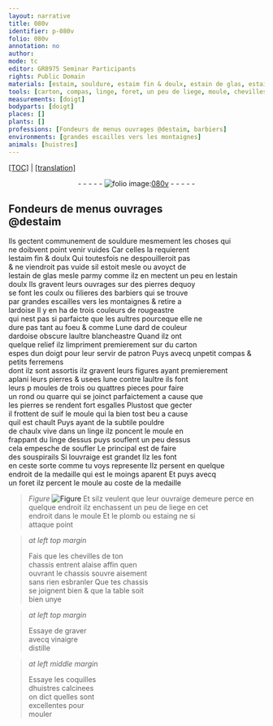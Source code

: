 ```yaml
---
layout: narrative
title: 080v
identifier: p-080v
folio: 080v
annotation: no
author:
mode: tc
editor: GR8975 Seminar Participants
rights: Public Domain
materials: [estaim, souldure, estaim fin & doulx, estain de glas, estain doulx, pierres dequoy se font les coulx ou filieres des barbiers, ardoise, carton, ferremens, pierres, suif, subtile pouldre de chaulx vive, linge, liege, plomb, estaing, vinaigre distille, coquilles dhuistres calcinees]
tools: [carton, compas, linge, foret, un peu de liege, moule, chevilles, chassis, table soit bien unye]
measurements: [doigt]
bodyparts: [doigt]
places: []
plants: []
professions: [Fondeurs de menus ouvrages @destaim, barbiers]
environments: [grandes escailles vers les montaignes]
animals: [huistres]
---
```


<p><a href="{{ site.baseurl }}/diplomatic/">[TOC]</a> | <a href="{{ site.baseurl }}/texts/p-080v_tl/" target="_blank">[translation]</a></p><div class="folio" align="center">- - - - - <a href="http://gallica.bnf.fr/ark:/12148/btv1b10500001g/f166.image" target="_blank"><img src="https://cu-mkp.github.io/2017-workshop-edition/assets/photo-icon.png" alt="folio image: " style="display:inline-block; margin-bottom:-3px;"/>080v</a> - - - - - </div>  
  

## <span class="pro">Fondeurs de menus ouvrages<br/> <span class="add">@d<span class="m">estaim</span></span></span>

 
Ils gectent communement de <span class="m">souldure</span> mesmement les choses qui<br/> ne doibvent point venir vuides Car celles la requierent<br/> l<span class="m">estaim fin & doulx</span> Qui toutesfois ne despouilleroit pas<br/> & ne viendroit pas vuide sil estoit mesle ou avoyct de<br/> l<span class="m">estain de glas</span> <span class="del">mesle</span> <span class="add">parmy</span> comme ilz en mectent un peu en l<span class="m">estain<br/> doulx</span> Ils gravent leurs ouvrages sur des <span class="m">pierres dequoy<br/> se font les coulx ou filieres des <span class="pro">barbiers</span></span> qui se trouve<br/> par <span class="env">grandes escailles vers les montaignes</span> & retire a<br/> l<span class="m">ardoise</span> Il y en ha de trois couleurs de rougeastre<br/> qui nest pas si parfaicte que les aultres pourceque elle ne<br/> dure pas tant au foeu <span class="del">& comme</span> Lune <span class="del">dard</span> de couleur<br/> d<span class="m">ardoise</span> obscure laultre blancheastre Quand ilz ont<br/> quelque relief ilz limpriment premierement sur du <span class="tl"><span class="m">carton</span></span><br/> espes dun <span class="ms"><span class="bp">doigt</span></span> <span class="add">pour leur servir de patron</span> Puys avecq unpetit <span class="tl">compas</span> & petits <span class="m">ferremens</span><br/> dont ilz sont assortis ilz gravent leurs figures ayant premierement<br/> aplani leurs <span class="m">pierres</span> & usees lune contre laultre ils font<br/> leurs <span class="del">p</span> moules de trois ou quattres pieces pour faire<br/> un rond ou quarre qui se joinct parfaictement a cause que<br/> les <span class="m">pierres</span> se rendent fort esgalles Plustost que gecter<br/> il frottent de <span class="m">suif</span> le moule qui la bien tost beu a cause<br/> quil est chault Puys ayant de la <span class="m">subtile pouldre<br/> de chaulx vive</span> dans un <span class="tl"><span class="m">linge</span></span> ilz poncent le moule en<br/> frappant du <span class="tl"><span class="m">linge</span></span> dessus puys souflent un peu dessus<br/> cela empesche de soufler Le principal est de faire<br/> des souspirails Si louvraige est grandet Ilz les font<br/> en ceste sorte comme tu voys represente Ilz persent en quelque<br/> endroit de la medaille qui est le moings aparent Et puys avecq<br/> un <span class="tl">foret</span> ilz percent le moule au coste de la medaille<br/> 
> *Figure*
> <a href="https://drive.google.com/open?id=0B9-oNrvWdlO5VktqeFlScTAyczQ" target="_blank"><img src="https://cu-mkp.github.io/GR8975-edition/assets/photo-icon.png" alt="Figure" style="display:inline-block; margin-bottom:-3px;"/></a>
 Et silz veulent que leur ouvraige demeure perce en<br/> quelque endroit ilz enchassent <span class="tl">un peu de <span class="m">liege</span></span> en cet<br/> endroit dans le <span class="tl">moule</span> Et le <span class="m">plomb</span> ou <span class="m">estaing</span> ne si<br/> attaque point
 
> *at left top margin*
> 
> 
>   Fais que les <span class="tl">chevilles</span> de ton<br/> <span class="tl">chassis</span> entrent alaise affin quen<br/> <span class="del">ouvrant</span> le <span class="tl">chassis</span> souvre aisement<br/> sans rien esbranler Que tes <span class="tl">chassis</span><br/> se joignent bien & que la <span class="tl">table soit<br/> bien unye</span>
 
> *at left top margin*
> 
> 
>   Essaye de graver<br/> avecq <span class="m">vinaigre<br/> distille</span>
 
> *at left middle margin*
> 
> 
>   Essaye les <span class="m">coquilles<br/> d<span class="al">huistres</span> calcinees</span><br/> on dict quelles sont<br/> excellentes pour<br/> mouler
 

